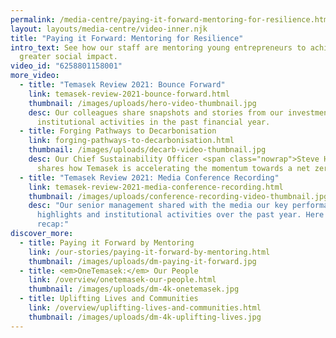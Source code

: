 ```yaml
---
permalink: /media-centre/paying-it-forward-mentoring-for-resilience.html
layout: layouts/media-centre/video-inner.njk
title: "Paying it Forward: Mentoring for Resilience"
intro_text: See how our staff are mentoring young entrepreneurs to achieve
  greater social impact.
video_id: "6258801158001"
more_video:
  - title: "Temasek Review 2021: Bounce Forward"
    link: temasek-review-2021-bounce-forward.html
    thumbnail: /images/uploads/hero-video-thumbnail.jpg
    desc: Our colleagues share snapshots and stories from our investment and
      institutional activities in the past financial year.
  - title: Forging Pathways to Decarbonisation
    link: forging-pathways-to-decarbonisation.html
    thumbnail: /images/uploads/decarb-video-thumbnail.jpg
    desc: Our Chief Sustainability Officer <span class="nowrap">Steve Howard</span>
      shares how Temasek is accelerating the momentum towards a net zero world.
  - title: "Temasek Review 2021: Media Conference Recording"
    link: temasek-review-2021-media-conference-recording.html
    thumbnail: /images/uploads/conference-recording-video-thumbnail.jpg
    desc: "Our senior management shared with the media our key performance
      highlights and institutional activities over the past year. Here's a
      recap:"
discover_more:
  - title: Paying it Forward by Mentoring
    link: /our-stories/paying-it-forward-by-mentoring.html
    thumbnail: /images/uploads/dm-paying-it-forward.jpg
  - title: <em>OneTemasek:</em> Our People
    link: /overview/onetemasek-our-people.html
    thumbnail: /images/uploads/dm-4k-onetemasek.jpg
  - title: Uplifting Lives and Communities
    link: /overview/uplifting-lives-and-communities.html
    thumbnail: /images/uploads/dm-4k-uplifting-lives.jpg
---
```

